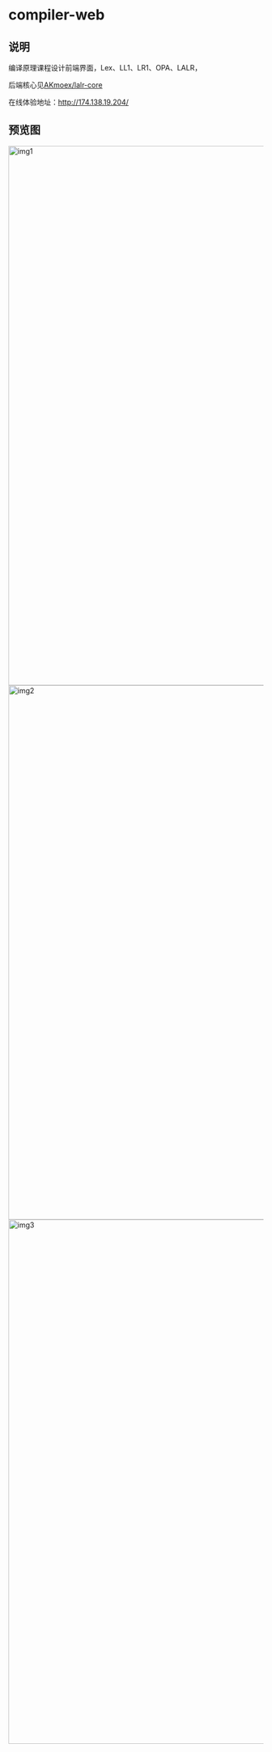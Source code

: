 # compiler-web

## 说明

编译原理课程设计前端界面，Lex、LL1、LR1、OPA、LALR，

后端核心见[AKmoex/lalr-core](https://github.com/AKmoex/lalr-core)

在线体验地址：http://174.138.19.204/

## 预览图
<img width="1066" alt="img1" src="https://user-images.githubusercontent.com/63089888/129162957-0688d023-2464-4e92-88dd-d58905f99412.png">
<img width="1056" alt="img2" src="https://user-images.githubusercontent.com/63089888/129162964-4cdadd15-61ff-4720-b0a2-0ef1941d4d15.png">
<img width="1036" alt="img3" src="https://user-images.githubusercontent.com/63089888/129162966-343960ba-b5cc-4d80-a0de-274c033c170f.png">


